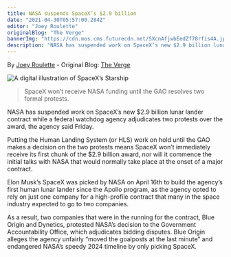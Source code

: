 ```yaml
---
title: NASA suspends SpaceX’s $2.9 billion
date: "2021-04-30T05:57:00.284Z"
editor: "Joey Roulette"
originalBlog: "The Verge"
bannerImg: "https://cdn.mos.cms.futurecdn.net/SXcnAfjwbEedZf78rfis4A.jpg"
description: "NASA has suspended work on SpaceX’s new $2.9 billion lunar lander contract while a federal watchdog agency adjudicates two protests over the award, the..."
---
```


By [Joey Roulette](https://www.theverge.com/users/JoeyRoulette) - 
Original Blog: [The Verge](https://www.theverge.com/2021/4/30/22412771/nasa-spacex-hls-moon-lander-blue-origin-protest)

![A digital illustration of SpaceX’s Starship](https://cdn.mos.cms.futurecdn.net/SXcnAfjwbEedZf78rfis4A.jpg)

> SpaceX won’t receive NASA funding until the GAO resolves two formal protests.

NASA has suspended work on SpaceX’s new $2.9 billion lunar lander contract while a federal watchdog agency adjudicates two protests over the award, the agency said Friday.

Putting the Human Landing System (or HLS) work on hold until the GAO makes a decision on the two protests means SpaceX won’t immediately receive its first chunk of the $2.9 billion award, nor will it commence the initial talks with NASA that would normally take place at the onset of a major contract.

Elon Musk’s SpaceX was picked by NASA on April 16th to build the agency’s first human lunar lander since the Apollo program, as the agency opted to rely on just one company for a high-profile contract that many in the space industry expected to go to two companies.

As a result, two companies that were in the running for the contract, Blue Origin and Dynetics, protested NASA’s decision to the Government Accountability Office, which adjudicates bidding disputes. Blue Origin alleges the agency unfairly “moved the goalposts at the last minute” and endangered NASA’s speedy 2024 timeline by only picking SpaceX.